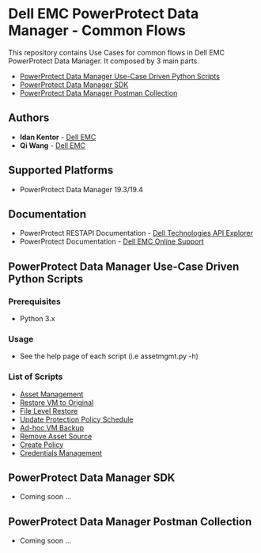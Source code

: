 # Dell EMC PowerProtect Data Manager - Common Flows
This repository contains Use Cases for common flows in Dell EMC PowerProtect Data Manager.
It composed by 3 main parts.
- [PowerProtect Data Manager Use-Case Driven Python Scripts](powerprotect-data-manager-use-case-driven-python-scripts)
- [PowerProtect Data Manager SDK](#powerprotect-data-manager-sdk)
- [PowerProtect Data Manager Postman Collection](#powerprotect-data-manager-postman-collection)

## Authors
- **Idan Kentor** - [Dell EMC](https://www.dellemc.com)
- **Qi Wang** - [Dell EMC](https://www.dellemc.com)

## Supported Platforms
- PowerProtect Data Manager 19.3/19.4

## Documentation
- PowerProtect RESTAPI Documentation - [Dell Technologies API Explorer](https://developer.dellemc.com)
- PowerProtect Documentation - [Dell EMC Online Support](https://www.dell.com/support/home/us/en/04/product-support/product/enterprise-copy-data-management/docs)

## PowerProtect Data Manager Use-Case Driven Python Scripts

### Prerequisites
- Python 3.x

### Usage
- See the help page of each script (i.e assetmgmt.py -h)

### List of Scripts
- [Asset Management](ppdm-python-scripts/assetmgmt.py)
- [Restore VM to Original](ppdm-python-scripts/restorevmorig.py)
- [File Level Restore](ppdm-python-scripts/filelevelrestore.py)
- [Update Protection Policy Schedule](ppdm-python-scripts/updateprotectionpolicyschedule.py)
- [Ad-hoc VM Backup](ppdm-python-scripts/adhocvmbck.py)
- [Remove Asset Source](ppdm-python-scripts/removeassetsrc.py)
- [Create Policy](ppdm-python-scripts/addpolicy.py)
- [Credentials Management](ppdm-python-scripts/credsmgmt.py)

## PowerProtect Data Manager SDK
- Coming soon ...

## PowerProtect Data Manager Postman Collection
- Coming soon ...
